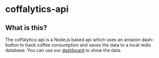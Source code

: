 # coffalytics-api

## What is this?
The coffalytics-api is a Node.js based api which uses an amazon dash-button to track coffee consumption
and saves the data to a local redis database. You can use our [dashboard](https://github.com/netpub/coffalytics) to show the data.

